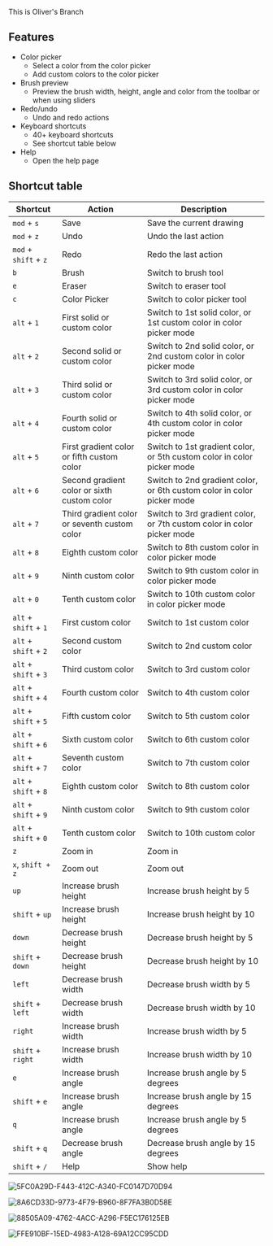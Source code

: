 This is Oliver's Branch

## Features

* Color picker
    - Select a color from the color picker
    - Add custom colors to the color picker
* Brush preview
    - Preview the brush width, height, angle and color from the toolbar or when using sliders
* Redo/undo
    - Undo and redo actions
* Keyboard shortcuts
    - 40+ keyboard shortcuts
    - See shortcut table below
* Help
    - Open the help page

## Shortcut table

| Shortcut | Action | Description |
| -------- | ------ | ----------- |
| `mod` + `s` | Save | Save the current drawing |
| `mod` + `z` | Undo | Undo the last action |
| `mod` + `shift` + `z` | Redo | Redo the last action |
| `b` | Brush | Switch to brush tool |
| `e` | Eraser | Switch to eraser tool |
| `c` | Color Picker | Switch to color picker tool |
| `alt` + `1` | First solid or custom color | Switch to 1st solid color, or 1st custom color in color picker mode |
| `alt` + `2` | Second solid or custom color | Switch to 2nd solid color, or 2nd custom color in color picker mode |
| `alt` + `3` | Third solid or custom color | Switch to 3rd solid color, or 3rd custom color in color picker mode |
| `alt` + `4` | Fourth solid or custom color | Switch to 4th solid color, or 4th custom color in color picker mode |
| `alt` + `5` | First gradient color or fifth custom color | Switch to 1st gradient color, or 5th custom color in color picker mode |
| `alt` + `6` | Second gradient color or sixth custom color | Switch to 2nd gradient color, or 6th custom color in color picker mode |
| `alt` + `7` | Third gradient color or seventh custom color | Switch to 3rd gradient color, or 7th custom color in color picker mode |
| `alt` + `8` | Eighth custom color | Switch to 8th custom color in color picker mode |
| `alt` + `9` | Ninth custom color | Switch to 9th custom color in color picker mode |
| `alt` + `0` | Tenth custom color | Switch to 10th custom color in color picker mode |
| `alt` + `shift` + `1` | First custom color | Switch to 1st custom color |
| `alt` + `shift` + `2` | Second custom color | Switch to 2nd custom color |
| `alt` + `shift` + `3` | Third custom color | Switch to 3rd custom color |
| `alt` + `shift` + `4` | Fourth custom color | Switch to 4th custom color |
| `alt` + `shift` + `5` | Fifth custom color | Switch to 5th custom color |
| `alt` + `shift` + `6` | Sixth custom color | Switch to 6th custom color |
| `alt` + `shift` + `7` | Seventh custom color | Switch to 7th custom color |
| `alt` + `shift` + `8` | Eighth custom color | Switch to 8th custom color |
| `alt` + `shift` + `9` | Ninth custom color | Switch to 9th custom color |
| `alt` + `shift` + `0` | Tenth custom color | Switch to 10th custom color |
| `z` | Zoom in | Zoom in |
| `x`, `shift + z` | Zoom out | Zoom out |
| `up` | Increase brush height | Increase brush height by 5 |
| `shift` + `up` | Increase brush height | Increase brush height by 10 |
| `down` | Decrease brush height | Decrease brush height by 5 |
| `shift` + `down` | Decrease brush height | Decrease brush height by 10 |
| `left` | Decrease brush width | Decrease brush width by 5 |
| `shift` + `left` | Decrease brush width | Decrease brush width by 10 |
| `right` | Increase brush width | Increase brush width by 5 |
| `shift` + `right` | Increase brush width | Increase brush width by 10 |
| `e` | Increase brush angle | Increase brush angle by 5 degrees |
| `shift` + `e` | Increase brush angle | Increase brush angle by 15 degrees |
| `q` | Increase brush angle | Increase brush angle by 5 degrees |
| `shift` + `q` | Decrease brush angle | Decrease brush angle by 15 degrees |
| `shift` + `/` | Help | Show help |

![5FC0A29D-F443-412C-A340-FC0147D70D94](https://user-images.githubusercontent.com/13263720/178132307-8288c94b-d16c-4b5e-b211-3f3685bc7bc2.png)

![8A6CD33D-9773-4F79-B960-8F7FA3B0D58E](https://user-images.githubusercontent.com/13263720/178132331-c705e186-078b-40b7-a626-aa6419b8f117.png)

![88505A09-4762-4ACC-A296-F5EC176125EB](https://user-images.githubusercontent.com/13263720/178132343-595c64e6-a88d-448e-bf2b-2f03fe3f0245.png)

![FFE910BF-15ED-4983-A128-69A12CC95CDD](https://user-images.githubusercontent.com/13263720/178132346-d8ee8898-02cc-4177-ae91-15a2e731a534.png)
